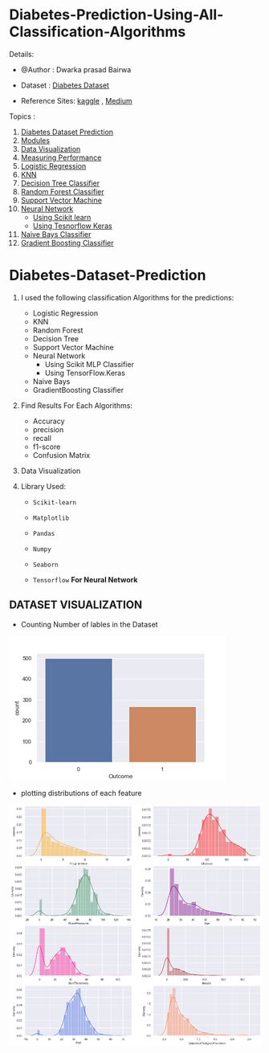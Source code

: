 # Diabetes-Prediction-Using-All-Classification-Algorithms

Details:

   * @Author : Dwarka prasad Bairwa

   * Dataset : [Diabetes Dataset](https://www.kaggle.com/uciml/pima-indians-diabetes)

   * Reference Sites: [kaggle](https://www.kaggle.com/) ,  [Medium](https://www.medium.com/)

Topics :

   1. [Diabetes Dataset Prediction](#Diabetes-Dataset-Prediction)
   2. [Modules](#Modules)
   3. [Data Visualization](#Data-Visualization)
   4. [Measuring Performance](#Measuring-Performance)
   5. [Logistic Regression](#Logistic-Regression)
   6. [KNN](#KNN)
   7. [Decision Tree Classifier](#Decision-Tree-Classifier)
   8. [Random Forest Classifier](#Random-Forest-Classifier)
   9. [Support Vector Machine](#Support-Vector-Machine)
   10. [Neural Network](#Neural-Network)
          * [Using Scikit learn](#Using-Scikit-Learn)
          * [Using Tesnorflow Keras](#Using-Tesnorflow-Keras)
   11. [Naive Bays Classifier](#Naive-Bays-Classifier)
   12. [Gradient Boosting Classifier](#Gradient-Boosting-Classifier)

# Diabetes-Dataset-Prediction

1. I used the following classification Algorithms for the predictions:

   * Logistic Regression
   * KNN
   * Random Forest
   * Decision Tree
   * Support Vector Machine
   * Neural Network
      * Using Scikit MLP Classifier
      * Using TensorFlow.Keras
   * Naive Bays
   * GradientBoosting Classifier

2. Find Results For Each Algorithms:

   * Accuracy
   * precision
   * recall
   * f1-score
   * Confusion Matrix

3. Data Visualization

4. Library Used:

   * `Scikit-learn`

   * `Matplotlib`

   * `Pandas`

   * `Numpy`

   * `Seaborn`

   * `Tensorflow` __For Neural Network__
   
## DATASET VISUALIZATION

  * Counting Number of lables in the Dataset

![count](count.png)

  * plotting distributions of each feature

![distplot](distplot.png)

